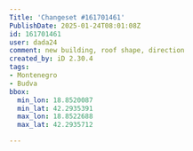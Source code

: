 ```yaml
---
Title: 'Changeset #161701461'
PublishDate: 2025-01-24T08:01:08Z
id: 161701461
user: dada24
comment: new building, roof shape, direction
created_by: iD 2.30.4
tags:
- Montenegro
- Budva
bbox:
  min_lon: 18.8520087
  min_lat: 42.2935391
  max_lon: 18.8522688
  max_lat: 42.2935712

---
```

